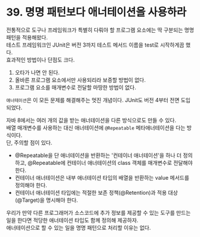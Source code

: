 # 39. 명명 패턴보다 애너테이션을 사용하라

전통적으로 도구나 프레임워크가 특별히 다뤄야 할 프로그램 요소에는 딱 구분되는 명명 패턴을 적용해왔다.  
테스트 프레임워크인 JUnit은 버전 3까지 테스트 메서드 이름을 test로 시작하게끔 했다.  
효과적인 방법이나 단점도 크다.

1. 오타가 나면 안 된다.
2. 올바른 프로그램 요소에서만 사용되리라 보증할 방법이 없다.
3. 프로그램 요소를 매개변수로 전달할 마땅한 방법이 없다.

`애너테이션`은 이 모든 문제를 해결해주는 멋진 개념이다. JUnit도 버전 4부터 전면 도입되었다.

자바 8에서는 여러 개의 값을 받는 애너테이션을 다른 방식으로도 만들 수 있다.  
배열 매개변수를 사용하는 대신 애너테이션에 `@Repeatable` 메타애너테이션을 다는 방식이다.  
단, 주의할 점이 있다.

- @Repeatable을 단 애너테이션을 반환하는 '컨테이너 애너테이션'을 하나 더 정의하고, @Repeatable에 컨테이너 애너테이션의 class 객체를 매개변수로 전달해야 한다.
- 컨테이너 애너테이션은 내부 애너테이션 타입의 배열을 반환하는 value 메서드를 정의해야 한다.
- 컨테이너 애너테이션 타입에는 적절한 보존 정책(@Retention)과 적용 대상(@Target)을 명시해야 한다.

우리가 만약 다른 프로그래머가 소스코드에 추가 정보를 제공할 수 있는 도구를 만드는 일을 한다면 적당한 애너테이션 타입도 함께 정의해 제공하자.  
애너테이션으로 할 수 있는 일을 명명 패턴으로 처리할 이유는 없다.
